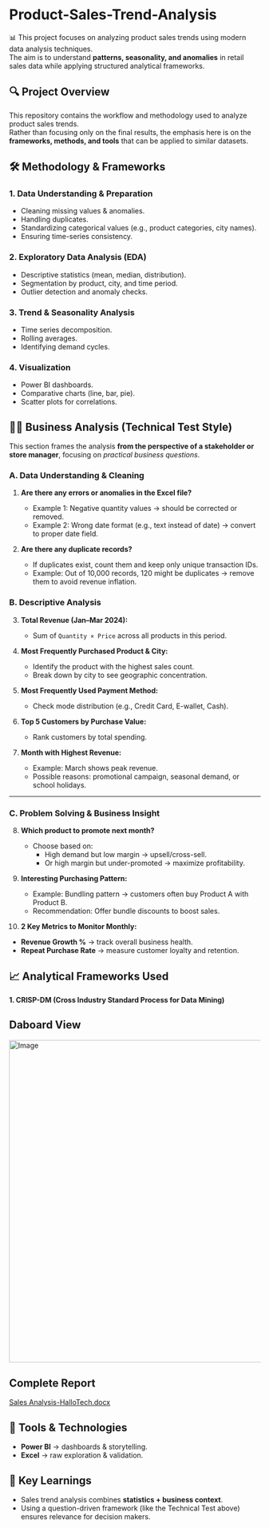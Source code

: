 # Product-Sales-Trend-Analysis

📊 This project focuses on analyzing product sales trends using modern data analysis techniques.  
The aim is to understand **patterns, seasonality, and anomalies** in retail sales data while applying structured analytical frameworks.

## 🔍 Project Overview
This repository contains the workflow and methodology used to analyze product sales trends.  
Rather than focusing only on the final results, the emphasis here is on the **frameworks, methods, and tools** that can be applied to similar datasets.

## 🛠️ Methodology & Frameworks
### 1. Data Understanding & Preparation
- Cleaning missing values & anomalies.
- Handling duplicates.
- Standardizing categorical values (e.g., product categories, city names).
- Ensuring time-series consistency.

### 2. Exploratory Data Analysis (EDA)
- Descriptive statistics (mean, median, distribution).
- Segmentation by product, city, and time period.
- Outlier detection and anomaly checks.

### 3. Trend & Seasonality Analysis
- Time series decomposition.
- Rolling averages.
- Identifying demand cycles.

### 4. Visualization
- Power BI dashboards.
- Comparative charts (line, bar, pie).
- Scatter plots for correlations.

## 🧑‍💼 Business Analysis (Technical Test Style)
This section frames the analysis **from the perspective of a stakeholder or store manager**, focusing on *practical business questions*.

### A. Data Understanding & Cleaning
1. **Are there any errors or anomalies in the Excel file?**  
   - Example 1: Negative quantity values → should be corrected or removed.  
   - Example 2: Wrong date format (e.g., text instead of date) → convert to proper date field.
     
2. **Are there any duplicate records?**  
   - If duplicates exist, count them and keep only unique transaction IDs.  
   - Example: Out of 10,000 records, 120 might be duplicates → remove them to avoid revenue inflation.



### B. Descriptive Analysis
3. **Total Revenue (Jan–Mar 2024):**  
   - Sum of `Quantity × Price` across all products in this period.  

4. **Most Frequently Purchased Product & City:**  
   - Identify the product with the highest sales count.  
   - Break down by city to see geographic concentration.  

5. **Most Frequently Used Payment Method:**  
   - Check mode distribution (e.g., Credit Card, E-wallet, Cash).  

6. **Top 5 Customers by Purchase Value:**  
   - Rank customers by total spending.  

7. **Month with Highest Revenue:**  
   - Example: March shows peak revenue.  
   - Possible reasons: promotional campaign, seasonal demand, or school holidays.  

---

### C. Problem Solving & Business Insight
8. **Which product to promote next month?**  
   - Choose based on:  
     - High demand but low margin → upsell/cross-sell.  
     - Or high margin but under-promoted → maximize profitability.  

9. **Interesting Purchasing Pattern:**  
   - Example: Bundling pattern → customers often buy Product A with Product B.  
   - Recommendation: Offer bundle discounts to boost sales.  

10. **2 Key Metrics to Monitor Monthly:**  
   - **Revenue Growth %** → track overall business health.  
   - **Repeat Purchase Rate** → measure customer loyalty and retention.  

## 📈 Analytical Frameworks Used
**1. CRISP-DM (Cross Industry Standard Process for Data Mining)**

## Daboard View
<img width="1158" height="645" alt="Image" src="https://github.com/user-attachments/assets/a1ec15d9-1a4a-4e4e-8182-fe485e8c8699" />

## Complete Report
[Sales Analysis-HalloTech.docx](https://github.com/user-attachments/files/22309602/Sales.Analysis-HalloTech.docx)

## 🧰 Tools & Technologies
- **Power BI** → dashboards & storytelling.  
- **Excel** → raw exploration & validation.  

## 🚀 Key Learnings
- Sales trend analysis combines **statistics + business context**.  
- Using a question-driven framework (like the Technical Test above) ensures relevance for decision makers.  


